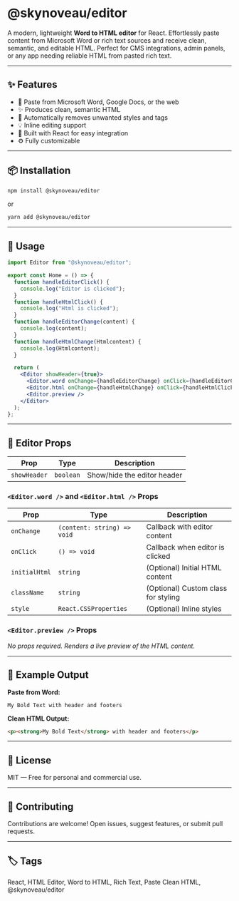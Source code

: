 # @skynoveau/editor

A modern, lightweight **Word to HTML editor** for React. Effortlessly paste content from Microsoft Word or rich text sources and receive clean, semantic, and editable HTML. Perfect for CMS integrations, admin panels, or any app needing reliable HTML from pasted rich text.

---

## ✨ Features

- 📄 Paste from Microsoft Word, Google Docs, or the web
- ✨ Produces clean, semantic HTML
- 🧼 Automatically removes unwanted styles and tags
- 💡 Inline editing support
- 🎯 Built with React for easy integration
- ⚙️ Fully customizable

---

## 📦 Installation

```bash
npm install @skynoveau/editor
```

or

```bash
yarn add @skynoveau/editor
```

---

## 🚀 Usage

```jsx
import Editor from "@skynoveau/editor";

export const Home = () => {
  function handleEditorClick() {
    console.log("Editor is clicked");
  }
  function handleHtmlClick() {
    console.log("Html is clicked");
  }
  function handleEditorChange(content) {
    console.log(content);
  }
  function handleHtmlChange(Htmlcontent) {
    console.log(Htmlcontent);
  }

  return (
    <Editor showHeader={true}>
      <Editor.word onChange={handleEditorChange} onClick={handleEditorClick} />
      <Editor.html onChange={handleHtmlChange} onClick={handleHtmlClick} />
      <Editor.preview />
    </Editor>
  );
};
```

---

## 🔧 Editor Props

| Prop         | Type      | Description                 |
| ------------ | --------- | --------------------------- |
| `showHeader` | `boolean` | Show/hide the editor header |

### `<Editor.word />` and `<Editor.html />` Props

| Prop          | Type                        | Description                         |
| ------------- | --------------------------- | ----------------------------------- |
| `onChange`    | `(content: string) => void` | Callback with editor content        |
| `onClick`     | `() => void`                | Callback when editor is clicked     |
| `initialHtml` | `string`                    | (Optional) Initial HTML content     |
| `className`   | `string`                    | (Optional) Custom class for styling |
| `style`       | `React.CSSProperties`       | (Optional) Inline styles            |

### `<Editor.preview />` Props

_No props required. Renders a live preview of the HTML content._

---

## 🧪 Example Output

**Paste from Word:**

```
My Bold Text with header and footers
```

**Clean HTML Output:**

```html
<p><strong>My Bold Text</strong> with header and footers</p>
```

---

## 📜 License

MIT — Free for personal and commercial use.

---

## 🤝 Contributing

Contributions are welcome! Open issues, suggest features, or submit pull requests.

---

## 🏷️ Tags

React, HTML Editor, Word to HTML, Rich Text, Paste Clean HTML, @skynoveau/editor
